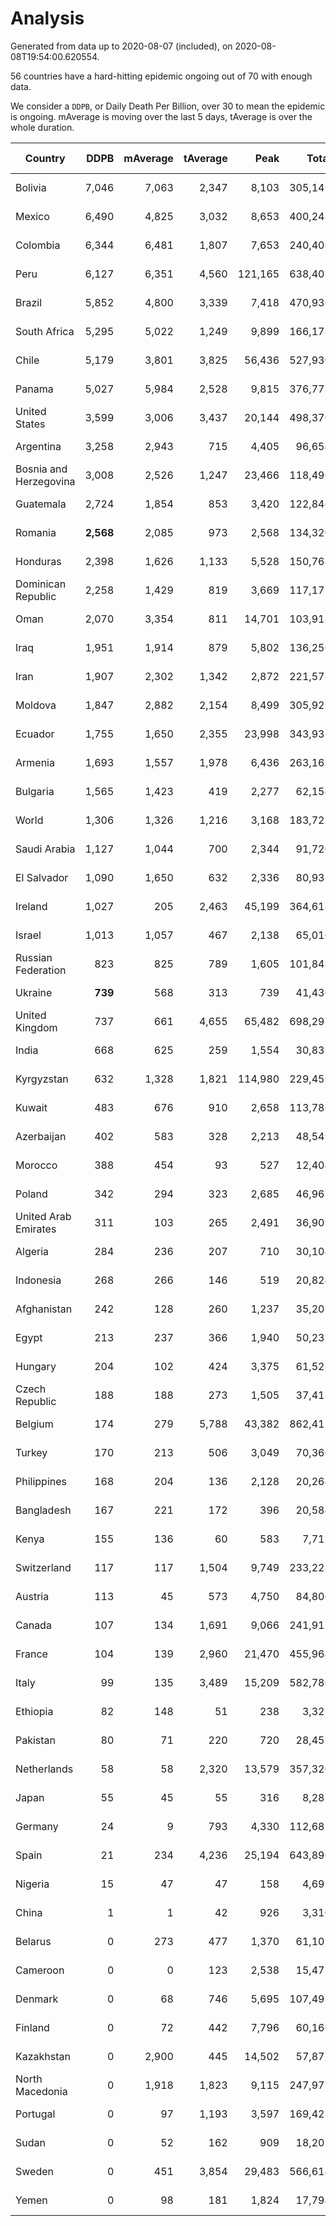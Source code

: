
# Analysis

Generated from data up to 2020-08-07 (included), on 2020-08-08T19:54:00.620554.

56 countries have a hard-hitting epidemic ongoing out of 70 with enough data.

We consider a `DDPB`, or Daily Death Per Billion, over 30 to mean the epidemic is ongoing.
mAverage is moving over the last 5 days, tAverage is over the whole duration.


| Country | DDPB | mAverage | tAverage | Peak | Total | Start | Peak Date | End | Duration |  Status |
|---------|-----:|---------:|---------:|-----:|------:|-------|-----------|-----|----------|---------|
| Bolivia | 7,046 | 7,063 | 2,347 | 8,103 | 305,149 | 2020-03-30 | 2020-08-05 | None | 130 days | ongoing |
| Mexico | 6,490 | 4,825 | 3,032 | 8,653 | 400,248 | 2020-03-28 | 2020-06-04 | None | 132 days | ongoing |
| Colombia | 6,344 | 6,481 | 1,807 | 7,653 | 240,406 | 2020-03-27 | 2020-07-30 | None | 133 days | ongoing |
| Peru | 6,127 | 6,351 | 4,560 | 121,165 | 638,402 | 2020-03-20 | 2020-07-23 | None | 140 days | ongoing |
| Brazil | 5,852 | 4,800 | 3,339 | 7,418 | 470,936 | 2020-03-19 | 2020-07-30 | None | 141 days | ongoing |
| South Africa | 5,295 | 5,022 | 1,249 | 9,899 | 166,178 | 2020-03-27 | 2020-07-23 | None | 133 days | ongoing |
| Chile | 5,179 | 3,801 | 3,825 | 56,436 | 527,930 | 2020-03-22 | 2020-07-18 | None | 138 days | ongoing |
| Panama | 5,027 | 5,984 | 2,528 | 9,815 | 376,775 | 2020-03-11 | 2020-07-25 | None | 149 days | ongoing |
| United States | 3,599 | 3,006 | 3,437 | 20,144 | 498,370 | 2020-03-15 | 2020-04-16 | None | 145 days | ongoing |
| Argentina | 3,258 | 2,943 | 715 | 4,405 | 96,654 | 2020-03-25 | 2020-08-04 | None | 135 days | ongoing |
| Bosnia and Herzegovina | 3,008 | 2,526 | 1,247 | 23,466 | 118,496 | 2020-05-04 | 2020-05-04 | None | 95 days | ongoing |
| Guatemala | 2,724 | 1,854 | 853 | 3,420 | 122,846 | 2020-03-16 | 2020-07-24 | None | 144 days | ongoing |
| Romania | **2,568** | 2,085 | 973 | 2,568 | 134,320 | 2020-03-22 | 2020-08-07 | None | 138 days | ongoing |
| Honduras | 2,398 | 1,626 | 1,133 | 5,528 | 150,768 | 2020-03-27 | 2020-07-22 | None | 133 days | ongoing |
| Dominican Republic | 2,258 | 1,429 | 819 | 3,669 | 117,177 | 2020-03-17 | 2020-07-19 | None | 143 days | ongoing |
| Oman | 2,070 | 3,354 | 811 | 14,701 | 103,918 | 2020-04-01 | 2020-08-06 | None | 128 days | ongoing |
| Iraq | 1,951 | 1,914 | 879 | 5,802 | 136,256 | 2020-03-05 | 2020-06-27 | None | 155 days | ongoing |
| Iran | 1,907 | 2,302 | 1,342 | 2,872 | 221,578 | 2020-02-24 | 2020-07-28 | None | 165 days | ongoing |
| Moldova | 1,847 | 2,882 | 2,154 | 8,499 | 305,927 | 2020-03-18 | 2020-08-05 | None | 142 days | ongoing |
| Ecuador | 1,755 | 1,650 | 2,355 | 23,998 | 343,931 | 2020-03-14 | 2020-05-11 | None | 146 days | ongoing |
| Armenia | 1,693 | 1,557 | 1,978 | 6,436 | 263,167 | 2020-03-27 | 2020-06-02 | None | 133 days | ongoing |
| Bulgaria | 1,565 | 1,423 | 419 | 2,277 | 62,154 | 2020-03-12 | 2020-08-04 | None | 148 days | ongoing |
| World | 1,306 | 1,326 | 1,216 | 3,168 | 183,725 | 2020-03-09 | 2020-07-23 | None | 151 days | ongoing |
| Saudi Arabia | 1,127 | 1,044 | 700 | 2,344 | 91,720 | 2020-03-29 | 2020-06-14 | None | 131 days | ongoing |
| El Salvador | 1,090 | 1,650 | 632 | 2,336 | 80,933 | 2020-04-01 | 2020-07-18 | None | 128 days | ongoing |
| Ireland | 1,027 | 205 | 2,463 | 45,199 | 364,618 | 2020-03-12 | 2020-04-25 | None | 148 days | ongoing |
| Israel | 1,013 | 1,057 | 467 | 2,138 | 65,016 | 2020-03-21 | 2020-08-02 | None | 139 days | ongoing |
| Russian Federation | 823 | 825 | 789 | 1,605 | 101,848 | 2020-03-31 | 2020-05-29 | None | 129 days | ongoing |
| Ukraine | **739** | 568 | 313 | 739 | 41,436 | 2020-03-28 | 2020-08-07 | None | 132 days | ongoing |
| United Kingdom | 737 | 661 | 4,655 | 65,482 | 698,291 | 2020-03-10 | 2020-04-30 | None | 150 days | ongoing |
| India | 668 | 625 | 259 | 1,554 | 30,833 | 2020-04-10 | 2020-06-17 | None | 119 days | ongoing |
| Kyrgyzstan | 632 | 1,328 | 1,821 | 114,980 | 229,459 | 2020-04-03 | 2020-07-19 | None | 126 days | ongoing |
| Kuwait | 483 | 676 | 910 | 2,658 | 113,786 | 2020-04-04 | 2020-05-16 | None | 125 days | ongoing |
| Azerbaijan | 402 | 583 | 328 | 2,213 | 48,549 | 2020-03-12 | 2020-07-22 | None | 148 days | ongoing |
| Morocco | 388 | 454 | 93 | 527 | 12,404 | 2020-03-28 | 2020-04-05 | None | 132 days | ongoing |
| Poland | 342 | 294 | 323 | 2,685 | 46,967 | 2020-03-15 | 2020-06-20 | None | 145 days | ongoing |
| United Arab Emirates | 311 | 103 | 265 | 2,491 | 36,909 | 2020-03-21 | 2020-05-10 | None | 139 days | ongoing |
| Algeria | 284 | 236 | 207 | 710 | 30,104 | 2020-03-15 | 2020-04-10 | None | 145 days | ongoing |
| Indonesia | 268 | 266 | 146 | 519 | 20,824 | 2020-03-18 | 2020-07-22 | None | 142 days | ongoing |
| Afghanistan | 242 | 128 | 260 | 1,237 | 35,202 | 2020-03-25 | 2020-07-15 | None | 135 days | ongoing |
| Egypt | 213 | 237 | 366 | 1,940 | 50,232 | 2020-03-23 | 2020-06-17 | None | 137 days | ongoing |
| Hungary | 204 | 102 | 424 | 3,375 | 61,528 | 2020-03-15 | 2020-04-19 | None | 145 days | ongoing |
| Czech Republic | 188 | 188 | 273 | 1,505 | 37,413 | 2020-03-23 | 2020-04-15 | None | 137 days | ongoing |
| Belgium | 174 | 279 | 5,788 | 43,382 | 862,412 | 2020-03-11 | 2020-04-10 | None | 149 days | ongoing |
| Turkey | 170 | 213 | 506 | 3,049 | 70,366 | 2020-03-21 | 2020-04-17 | None | 139 days | ongoing |
| Philippines | 168 | 204 | 136 | 2,128 | 20,264 | 2020-03-12 | 2020-07-13 | None | 148 days | ongoing |
| Bangladesh | 167 | 221 | 172 | 396 | 20,584 | 2020-04-10 | 2020-06-30 | None | 119 days | ongoing |
| Kenya | 155 | 136 | 60 | 583 | 7,717 | 2020-04-02 | 2020-07-31 | None | 127 days | ongoing |
| Switzerland | 117 | 117 | 1,504 | 9,749 | 233,228 | 2020-03-05 | 2020-04-15 | None | 155 days | ongoing |
| Austria | 113 | 45 | 573 | 4,750 | 84,806 | 2020-03-12 | 2020-04-23 | None | 148 days | ongoing |
| Canada | 107 | 134 | 1,691 | 9,066 | 241,913 | 2020-03-17 | 2020-05-06 | None | 143 days | ongoing |
| France | 104 | 139 | 2,960 | 21,470 | 455,964 | 2020-03-06 | 2020-04-16 | None | 154 days | ongoing |
| Italy | 99 | 135 | 3,489 | 15,209 | 582,786 | 2020-02-22 | 2020-03-28 | None | 167 days | ongoing |
| Ethiopia | 82 | 148 | 51 | 238 | 3,321 | 2020-06-03 | 2020-08-03 | None | 65 days | ongoing |
| Pakistan | 80 | 71 | 220 | 720 | 28,457 | 2020-03-31 | 2020-06-20 | None | 129 days | ongoing |
| Netherlands | 58 | 58 | 2,320 | 13,579 | 357,320 | 2020-03-06 | 2020-04-07 | None | 154 days | ongoing |
| Japan | 55 | 45 | 55 | 316 | 8,285 | 2020-03-11 | 2020-05-02 | None | 149 days | ongoing |
| Germany | 24 | 9 | 793 | 4,330 | 112,681 | 2020-03-13 | 2020-04-15 | 2020-08-02 | 142 days | finished |
| Spain | 21 | 234 | 4,236 | 25,194 | 643,896 | 2020-03-06 | 2020-06-20 | 2020-08-05 | 152 days | finished |
| Nigeria | 15 | 47 | 47 | 158 | 4,695 | 2020-04-30 | 2020-06-17 | 2020-08-06 | 98 days | finished |
| China | 1 | 1 | 42 | 926 | 3,310 | 2020-01-30 | 2020-04-16 | 2020-04-16 | 77 days | finished |
| Belarus | 0 | 273 | 477 | 1,370 | 61,102 | 2020-03-31 | 2020-06-19 | 2020-08-06 | 128 days | finished |
| Cameroon | 0 | 0 | 123 | 2,538 | 15,477 | 2020-03-25 | 2020-06-15 | 2020-07-28 | 125 days | finished |
| Denmark | 0 | 68 | 746 | 5,695 | 107,495 | 2020-03-15 | 2020-04-02 | 2020-08-06 | 144 days | finished |
| Finland | 0 | 72 | 442 | 7,796 | 60,166 | 2020-03-21 | 2020-04-22 | 2020-08-04 | 136 days | finished |
| Kazakhstan | 0 | 2,900 | 445 | 14,502 | 57,872 | 2020-03-27 | 2020-08-04 | 2020-08-04 | 130 days | finished |
| North Macedonia | 0 | 1,918 | 1,823 | 9,115 | 247,977 | 2020-03-23 | 2020-07-02 | 2020-08-06 | 136 days | finished |
| Portugal | 0 | 97 | 1,193 | 3,597 | 169,428 | 2020-03-17 | 2020-04-03 | 2020-08-06 | 142 days | finished |
| Sudan | 0 | 52 | 162 | 909 | 18,207 | 2020-04-14 | 2020-05-30 | 2020-08-04 | 112 days | finished |
| Sweden | 0 | 451 | 3,854 | 29,483 | 566,614 | 2020-03-12 | 2020-04-16 | 2020-08-06 | 147 days | finished |
| Yemen | 0 | 98 | 181 | 1,824 | 17,794 | 2020-04-30 | 2020-07-13 | 2020-08-06 | 98 days | finished |

